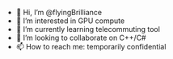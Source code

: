 - 👋 Hi, I’m @flyingBrilliance
- 👀 I’m interested in GPU compute
- 🌱 I’m currently learning telecommuting tool
- 💞️ I’m looking to collaborate on C++/C#
- 📫 How to reach me: temporarily confidential

<!---
flyingBrilliance/flyingBrilliance is a ✨ special ✨ repository because its `README.md` (this file) appears on your GitHub profile.
You can click the Preview link to take a look at your changes.
--->
